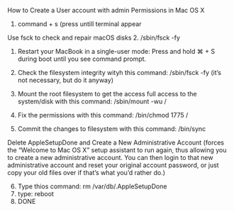 How to Create a User account with admin Permissions in Mac OS X

1. command + s (press untill terminal appear

Use fsck to check and repair macOS disks
2. /sbin/fsck -fy
1. Restart your MacBook in a single-user mode: Press and hold ⌘ + S during boot until you see command prompt.

2. Check the filesystem integrity wityh this command: /sbin/fsck -fy (it’s not necessary, but do it anyway)
3. Mount the root filesystem to get the access full access to the system/disk with this command: /sbin/mount -wu /
4. Fix the permissions with this command: /bin/chmod 1775 /
5. Commit the changes to filesystem with this command: /bin/sync

Delete AppleSetupDone and Create a New Administrative Account
(forces the “Welcome to Mac OS X” setup assistant to run again, thus allowing you to create a new administrative account.
You can then login to that new administrative account and reset your original account password,
or just copy your old files over if that’s what you’d rather do.)

6. Type thios command: rm /var/db/.AppleSetupDone
7. type: reboot
8. DONE
